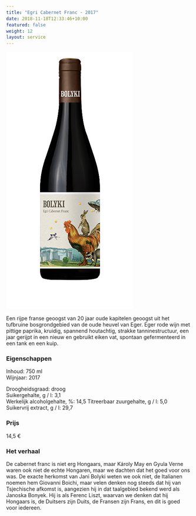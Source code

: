 ```yaml
---
title: "Egri Cabernet Franc - 2017"
date: 2018-11-18T12:33:46+10:00
featured: false
weight: 12
layout: service
---
```

![Bolyki12](/images/bolyki12.png)

Een rijpe franse geoogst van 20 jaar oude kapitelen geoogst uit het tufbruine bosgrondgebied van de oude heuvel van Eger. Eger rode wijn met pittige paprika, kruidig, spannend houtachtig, strakke tanninestructuur, een jaar gerijpt in een nieuw en gebruikt eiken vat, spontaan gefermenteerd in een tank en een kuip.

### Eigenschappen  

Inhoud: 750 ml  
Wijnjaar: 2017

Droogheidsgraad: droog  
Suikergehalte, g / l: 3,1  
Werkelijk alcoholgehalte, %: 14,5
Titreerbaar zuurgehalte, g / l: 5,0  
Suikervrij extract, g / l: 29,7

### Prijs

14,5 €

### Het verhaal

De cabernet franc is niet erg Hongaars, maar Károly May en Gyula Verne waren ook niet de echte Hongaren, maar we dachten dat het goed voor ons was. De exacte herkomst van Jani Bolyki weten we ook niet, de Italianen noemen hem Giovanni Boichi, maar velen denken nog steeds dat hij van Tsjechische afkomst is, aangezien hij in dat taalgebied bekend werd als Janoska Bonyek. Hij is als Ferenc Liszt, waarvan we denken dat hij Hongaars is, de Duitsers zijn Duits, de Fransen zijn Frans, en dit is goed voor iedereen.
